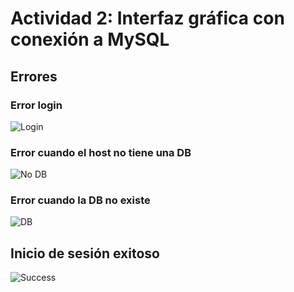 # Actividad 2: Interfaz gráfica con conexión a MySQL
## Errores
### Error login
![Login](errLogin.png)
### Error cuando el host no tiene una DB
![No DB](errExistantNoDB.png)
### Error cuando la DB no existe
![DB](errDB.png)
## Inicio de sesión exitoso
![Success](success.png)